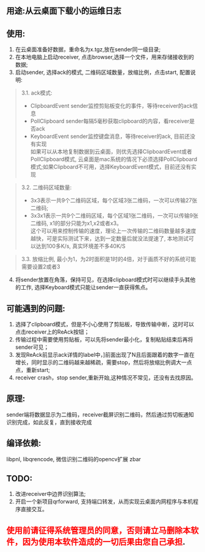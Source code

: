 ## 用途:从云桌面下载小的运维日志
## 使用:
1. 在云桌面准备好数据，重命名为x.tgz,放在sender同一级目录;
2. 在本地电脑上启动receiver, 点击browser,选择一个文件，用来存储接收到的数据;
3. 启动sender, 选择ack的模式, 二维码区域数量，放缩比例，点击start, 配置说明:
> 3.1. ack模式:   
> - ClipboardEvent sender监控剪贴板变化的事件，等待receiver的ack信息
> - PollClipboard sender每隔5毫秒获取clipboard的内容，看receiver是否ack
> - KeyboardEvent sender监控键盘消息，等待receiver的ack, 目前还没有实现  
> 如果可以从本地复制数据到云桌面，则优先选择ClipboardEvent或者PollClipboard模式, 云桌面是mac系统的情况下必须选择PollClipboard模式;如果Clipboard不可用，选择KeyboardEvent模式，目前还没有实现

> 3.2. 二维码区域数量:
> - 3x3表示一共9个二维码区域，每个区域3张二维码，一次可以传输27张二维码;
> - 3x3x1表示一共9个二维码区域，每个区域1张二维码，一次可以传输9张二维码, x1的部分只能为x1,x2或者x3。    
> 这个可以用来控制传输的速度，理论上一次传输的二维码数量越多速度越快，可是实际测试下来，达到一定数量后就没法提速了, 本地测试可以达到100多K/s, 真实环境差不多40K/S

> 3.3. 放缩比例, 最小为1，为2时面积是1时的4倍，对于画质不好的系统可能需要设置2或者3

4. 将sender放置在角落，保持可见，在选择clipboard模式时可以继续手头其他的工作, 选择Keyboard模式只能让sender一直获得焦点。

## 可能遇到的问题:
1. 选择了clipboard模式，但是不小心使用了剪贴板，导致传输中断，这时可以点击receiver上的ReAck按钮；
2. 传输过程中需要使用剪贴板，可以先将sender最小化，复制粘贴结束后再将sender可见；
3. 发现ReAck前显示ack详情的label中，]前面出现了N且后面跟着的数字一直在增长，同时显示的二维码越来越稀疏，需要stop，然后将放缩比例调大一点点，重新start;
4. receiver crash，stop sender,重新开始,这种情况不常见，还没有去找原因。

## 原理:
sender端将数据显示为二维码，receiver截屏识别二维码，然后通过剪切板通知识别完成，如此反复，直到接收完成

## 编译依赖: 
libpnl, libqrencode, 微信识别二维码的opencv扩展 zbar

## TODO:
1. 改进receiver中边界识别算法;
2. 开启一个新项目qrforward, 支持端口转发，从而实现云桌面内网程序与本机程序直接交互。
## <span style="color:red">使用前请征得系统管理员的同意，否则请立马删除本软件，因为使用本软件造成的一切后果由您自己承担</span>.
